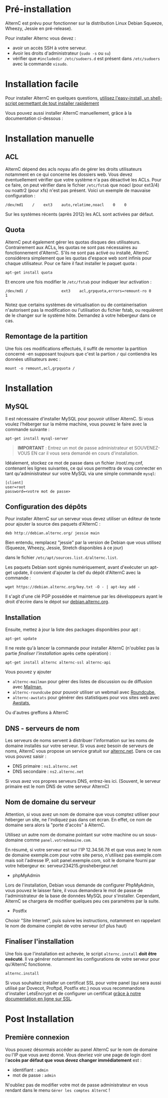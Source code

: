 
Pré-installation
================

AlternC est prévu pour fonctionner sur la distribution Linux Debian Squeeze, Wheezy,  Jessie en pré-release).

Pour installer Alternc vous devez : 

* avoir un accès SSH à votre serveur.
* Avoir les droits d'administrateur (`sudo -s` ou `su`)
* vérifier que `#includedir /etc/sudoers.d` est présent dans `/etc/sudoers` avec la commande `visudo`.

Installation facile
===================

Pour installer AlternC en quelques questions, [utilisez l'easy-install, un shell-script permettant de tout installer rapidement](https://github.com/AlternC/easy-install)

Vous pouvez aussi installer AlternC manuellement, grâce à la documentation ci-dessous : 

Installation manuelle
=====================

ACL
---

AlternC dépend des acls noyau afin de gérer les droits utilisateurs notamment en ce qui concerne les dossiers web. Vous devez éventuellement vérifier que votre système n'a pas désactivé les ACLs. Pour ce faire, on peut vérifier dans le fichier `/etc/fstab` que noacl (pour ext3/4) ou noattr2 (pour xfs) n'est pas présent. Voici un exemple de mauvaise configuration : 

```
/dev/md1    /    ext3    auto,relatime,noacl    0    0
```

Sur les systèmes récents (après 2012) les ACL sont activées par défaut.

Quota
-----

AlternC peut également gérer les quotas disques des utilisateurs. Contrairement aux ACLs, les quotas ne sont pas nécessaires au fonctionnement d'AlternC. S'ils ne sont pas activé ou installé, AlternC considérera simplement que les quotas d'espace web sont infinis pour chaque utilisateur. Pour ce faire il faut installer le paquet quota :

```
apt-get install quota
```

Et encore une fois modifier le `/etc/fstab` pour indiquer leur activation :

```
/dev/md1 /               ext3    acl,grpquota,errors=remount-ro 0       1
```

Notez que certains systèmes de virtualisation ou de containerisation n'autorisent pas la modification ou l'utilisation du fichier fstab, ou requièrent de le changer sur le système hôte. Demandez à votre hébergeur dans ce cas.

Remontage de la partition
-------------------------

Une fois ces modifications effectués, il suffit de remonter la partition concerné -en supposant toujours que c'est la partion `/` qui contiendra les données utilisateurs avec :

```
mount -o remount,acl,grpquota /
```



Installation
============

MySQL
-----

Il est nécessaire d'installer MySQL pour pouvoir utiliser AlternC. Si vous voulez l'héberger sur la même machine, vous pouvez le faire avec la commande suivante :

```
apt-get install mysql-server
```

> **IMPORTANT** : Entrez un mot de passe administrateur et SOUVENEZ-VOUS EN car il vous sera demandé en cours d'installation.

Idéalement, stockez ce mot de passe dans un fichier /root/.my.cnf, contenant les lignes suivantes, ce qui vous permettra de vous connecter en tant qu'administrateur sur votre MySQL via une simple commande `mysql`: 

```
[client]
user=root
password=<votre mot de passe>
```


Configuration des dépôts
------------------------

Pour installer AlternC sur un serveur vous devez utiliser un éditeur de texte pour ajouter la source des paquets d'AlternC :

```
deb http://debian.alternc.org/ jessie main
```

Bien entendu, remplacez "jessie" par la version de Debian que vous utilisez (Squeeze, Wheezy, Jessie, Stretch disponibles à ce jour)

dans le fichier `/etc/apt/sources.list.d/alternc.list`.

Les paquets Debian sont signés numériquement, avant d'exécuter un apt-get update, il convient d'ajouter la clef du dépôt d'AlternC avec la commande :

```
wget https://debian.alternc.org/key.txt -O - | apt-key add -
```

Il s'agit d'une clé PGP possédée et maintenue par les développeurs ayant le droit d'écrire dans le dépot sur [debian.alternc.org](https://debian.alternc.org).


Installation
------------

Ensuite, mettez à jour la liste des packages disponibles pour apt :

```
apt-get update
```

Il ne reste qu'à lancer la commande pour installer AlternC (n'oubliez pas la partie *finaliser l'installation* après cette opération) :

```
apt-get install alternc alternc-ssl alternc-api
```

Vous pouvez y ajouter 

* `alternc-mailman` pour gérer des listes de discussion ou de diffusion avec [Mailman](http://www.gnu.org/software/mailman/),
* `alternc-roundcube` pour pouvoir utiliser un webmail avec [Roundcube](https://roundcube.net/),
* `alternc-awstats` pour générer des statistiques pour vos sites web avec [Awstats](http://www.awstats.org/),

Ou d'autres greffons à AlternC 

DNS - serveurs de nom
---------------------

Les serveurs de noms servent à distribuer l'information sur les noms de domaine installés sur votre serveur. Si vous avez besoin de serveurs de noms, AlternC vous propose un service gratuit sur [alternc.net](https://alternc.net). Dans ce cas vous pouvez saisir :

* DNS primaire : `ns1.alternc.net`
* DNS secondaire : `ns2.alternc.net`

Si vous avez vos propres serveurs DNS, entrez-les ici. (Souvent, le serveur primaire est le nom DNS de votre serveur AlternC)

Nom de domaine du serveur
-------------------------

Attention, si vous avez un nom de domaine que vous comptez utiliser pour héberger un site, ne l'indiquez pas dans cet écran. En effet, ce nom de domaine sera alors la "porte d'accès" à AlternC.

Utilisez un autre nom de domaine pointant sur votre machine ou un sous-domaine comme `panel.votredomaine.com`.

En résumé, si votre serveur est sur l'IP 12.34.56.78 et que vous avez le nom de domaine exemple.com pour votre site perso, n'utilisez pas exemple.com mais soit l'adresse IP, soit panel.exemple.com, soit le domaine fourni par votre hébergeur ex: serveur234215.groshebergeur.net

* phpMyAdmin

Lors de l'installation, Debian vous demande de configurer PhpMyAdmin, vous pouvez le laisser faire, il vous demandera le mot de passe de l'administrateur de la base de données MySQL pour s'installer. Cependant, AlternC se chargera de modifier quelques peu ces paramètres par la suite.

* Postfix

Choisir "Site Internet", puis suivre les instructions, notamment en rappelant le nom de domaine complet de votre serveur (cf plus haut)

Finaliser l'installation
------------------------

Une fois que l'installation est achevée, le script `alternc.install` **doit être exécuté**. Il va générer notamment les configurations de votre serveur pour qu'AlternC fonctionne.

```
alternc.install
```

Si vous souhaitez installer un certificat SSL pour votre panel (qui sera aussi utilisé par Dovecot, Proftpd, Postfix etc.) nous vous recommandons d'installer LetsEncrypt et de configurer un certificat [grâce à notre documentation en ligne sur SSL](SSL-fr).


Post Installation
=================

Première connexion
------------------

Vous pouvez désormais accéder au panel AlternC sur le nom de domaine ou l'IP que vous avez donné. Vous devriez voir une page de login dont l'**accès par défaut que vous  devez changer immédiatement** est :

* identifiant : `admin`
* mot de passe : `admin`

N'oubliez pas de modifier votre mot de passe administrateur en vous rendant dans le menu `Gérer les comptes AlternC` !

